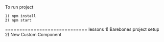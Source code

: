 To run project

    1) npm install
    2) npm start

=============================
lessons
    1) Barebones project setup
    2) New Custom Component